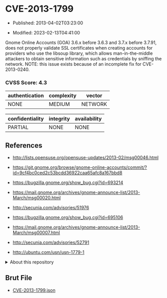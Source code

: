 # CVE-2013-1799

- Published: 2013-04-02T03:23:00

- Modified: 2023-02-13T04:41:00

Gnome Online Accounts (GOA) 3.6.x before 3.6.3 and 3.7.x before 3.7.91, does not properly validate SSL certificates when creating accounts for providers who use the libsoup library, which allows man-in-the-middle attackers to obtain sensitive information such as credentials by sniffing the network. NOTE: this issue exists because of an incomplete fix for CVE-2013-0240.

### CVSS Score: **4.3**

| authentication | complexity | vector |
| --- | --- | --- |
| NONE | MEDIUM | NETWORK |

| confidentiality | integrity | availability |
| --- | --- | --- |
| PARTIAL | NONE | NONE |

## References

* http://lists.opensuse.org/opensuse-updates/2013-02/msg00046.html

* https://git.gnome.org/browse/gnome-online-accounts/commit/?id=9cf4bc0ced2c53bcdd36922caa65afc8a167bbd8

* https://bugzilla.gnome.org/show_bug.cgi?id=693214

* https://mail.gnome.org/archives/gnome-announce-list/2013-March/msg00020.html

* http://secunia.com/advisories/51976

* https://bugzilla.gnome.org/show_bug.cgi?id=695106

* https://mail.gnome.org/archives/gnome-announce-list/2013-March/msg00007.html

* http://secunia.com/advisories/52791

* http://ubuntu.com/usn/usn-1779-1

<details>
<summary>About this repository</summary> 

  This repository is part of the project [Live Hack CVE](https://github.com/Live-Hack-CVE). Main website can be found [www.live-hack.org](https://www.live-hack.org) 
  
  Made by [Sn0wAlice](https://github.com/Sn0wAlice) for the people that care about security and need to have a feed of the latest CVEs. Hope you enjoy it, don't forget to star the repo and follow me on [Twitter](https://twitter.com/Sn0wAlice) and [Github](https://github.com/Sn0wAlice). And that is my [personnal website](https://www.alice-snow.me/)

  - [Home Page](https://github.com/Live-Hack-CVE)
  - [Framework](https://github.com/Live-Hack-CVE/cve-framework)
  - [CVE database](https://github.com/Live-Hack-CVE/full_database)
  - [Changelog](https://github.com/Live-Hack-CVE/Changelog)
</details>

## Brut File

* [CVE-2013-1799.json](https://raw.githubusercontent.com/Live-Hack-CVE/full_database/main/cves/2013/CVE-2013-1799.json)

